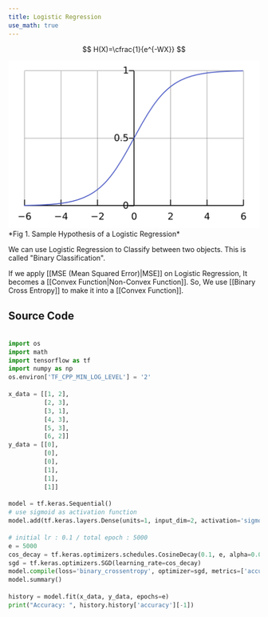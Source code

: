 ```yaml
---
title: Logistic Regression
use_math: true
---
```


$$
H(X)=\cfrac{1}{e^{-WX}}
$$

<img src="assets/Pasted image 20230213203331.png">
*Fig 1. Sample Hypothesis of a Logistic Regression*

We can use Logistic Regression to Classify between two objects. This is called "Binary Classification". 

If we apply [[MSE (Mean Squared Error)|MSE]] on Logistic Regression, It becomes a [[Convex Function|Non-Convex Function]]. So, We use [[Binary Cross Entropy]] to make it into a [[Convex Function]].

## Source Code
```python

import os
import math
import tensorflow as tf
import numpy as np
os.environ['TF_CPP_MIN_LOG_LEVEL'] = '2'

x_data = [[1, 2],
          [2, 3],
          [3, 1],
          [4, 3],
          [5, 3],
          [6, 2]]
y_data = [[0],
          [0],
          [0],
          [1],
          [1],
          [1]]

model = tf.keras.Sequential()
# use sigmoid as activation function
model.add(tf.keras.layers.Dense(units=1, input_dim=2, activation='sigmoid'))

# initial lr : 0.1 / total epoch : 5000
e = 5000
cos_decay = tf.keras.optimizers.schedules.CosineDecay(0.1, e, alpha=0.0)
sgd = tf.keras.optimizers.SGD(learning_rate=cos_decay)
model.compile(loss='binary_crossentropy', optimizer=sgd, metrics=['accuracy'])
model.summary()

history = model.fit(x_data, y_data, epochs=e)
print("Accuracy: ", history.history['accuracy'][-1])
```
